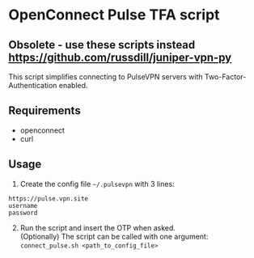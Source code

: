 # OpenConnect Pulse TFA script

## Obsolete - use these scripts instead https://github.com/russdill/juniper-vpn-py

This script simplifies connecting to PulseVPN servers with Two-Factor-Authentication enabled.

## Requirements
- openconnect
- curl

## Usage
1. Create the config file `~/.pulsevpn` with 3 lines:
```
https://pulse.vpn.site
username
password
```

2. Run the script and insert the OTP when asked.  
(Optionally) The script can be called with one argument: `connect_pulse.sh <path_to_config_file>`
